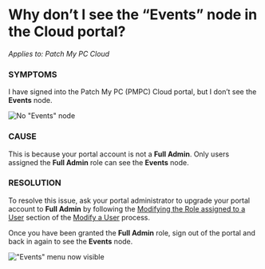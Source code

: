 # Why don’t I see the “Events” node in the Cloud portal?

_Applies to: Patch My PC Cloud_

### SYMPTOMS

I have signed into the Patch My PC (PMPC) Cloud portal, but I don’t see the **Events** node.

![No &#x22;Events&#x22; node](/_images/image-%281551%29.png-"No-&#x22;Events&#x22;-node" "No &#x22;Events&#x22; node")

### CAUSE

This is because your portal account is not a **Full Admin**. Only users assigned the **Full Admin** role can see the **Events** node.

### RESOLUTION

To resolve this issue, ask your portal administrator to upgrade your portal account to **Full Admin** by following the [Modifying the Role assigned to a User](../../cloud-administration/manage-cloud-users/modify-a-cloud-user.md#modifying-the-role-assigned-to-a-user) section of the [Modify a User](../../cloud-administration/manage-cloud-users/modify-a-cloud-user.md) process.

Once you have been granted the **Full Admin** role, sign out of the portal and back in again to see the **Events** node.

![&#x22;Events&#x22; menu now visible](/_images/image-%281550%29.png-"&#x22;Events&#x22;-menu-now-visible" "&#x22;Events&#x22; menu now visible")

